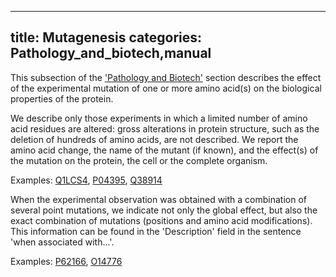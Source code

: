 
---
title: Mutagenesis
categories: Pathology_and_biotech,manual
---

This subsection of the ['Pathology and Biotech'](http://www.uniprot.org/manual/pathology%5Fand%5Fbiotech%5Fsection) section describes the effect of the experimental mutation of one or more amino acid(s) on the biological properties of the protein.

We describe only those experiments in which a limited number of amino acid residues are altered: gross alterations in protein structure, such as the deletion of hundreds of amino acids, are not described. We report the amino acid change, the name of the mutant (if known), and the effect(s) of the mutation on the protein, the cell or the complete organism.  
  
Examples: [Q1LCS4](http://www.uniprot.org/uniprot/Q1LCS4#pathology_and_biotech), [P04395](http://www.uniprot.org/uniprot/P04395#pathology_and_biotech), [Q38914](http://www.uniprot.org/uniprot/Q38914#pathology_and_biotech)

When the experimental observation was obtained with a combination of several point mutations, we indicate not only the global effect, but also the exact combination of mutations (positions and amino acid modifications). This information can be found in the 'Description' field in the sentence 'when associated with...'.  
  
Examples: [P62166](http://www.uniprot.org/uniprot/P62166#pathology_and_biotech), [O14776](http://www.uniprot.org/uniprot/O14776#pathology_and_biotech)
        